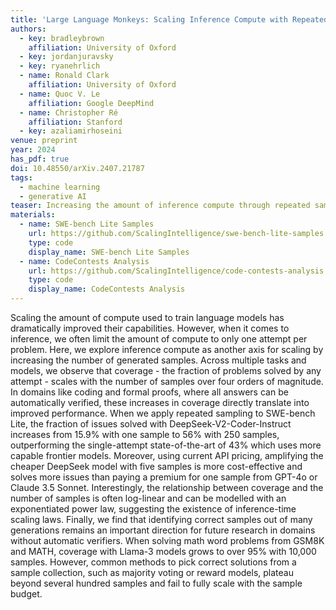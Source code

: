 ```yaml
---
title: 'Large Language Monkeys: Scaling Inference Compute with Repeated Sampling'
authors:
  - key: bradleybrown
    affiliation: University of Oxford
  - key: jordanjuravsky
  - key: ryanehrlich
  - name: Ronald Clark
    affiliation: University of Oxford
  - name: Quoc V. Le
    affiliation: Google DeepMind
  - name: Christopher Ré
    affiliation: Stanford
  - key: azaliamirhoseini
venue: preprint
year: 2024
has_pdf: true
doi: 10.48550/arXiv.2407.21787
tags:
  - machine learning
  - generative AI
teaser: Increasing the amount of inference compute through repeated sampling leads to large improvements in coverage - the fraction of problems solved by any attempt - across a variety tasks, models, and sample budgets. This makes it possible, and sometimes cost-effective, to amplify weaker models with many samples and outperform single attempts from more capable models.
materials:
  - name: SWE-bench Lite Samples
    url: https://github.com/ScalingIntelligence/swe-bench-lite-samples
    type: code
    display_name: SWE-bench Lite Samples
  - name: CodeContests Analysis
    url: https://github.com/ScalingIntelligence/code-contests-analysis
    type: code
    display_name: CodeContests Analysis
---
```

Scaling the amount of compute used to train language models has dramatically improved their capabilities. However, when it comes to inference, we often limit the amount of compute to only one attempt per problem. Here, we explore inference compute as another axis for scaling by increasing the number of generated samples. Across multiple tasks and models, we observe that coverage - the fraction of problems solved by any attempt - scales with the number of samples over four orders of magnitude. In domains like coding and formal proofs, where all answers can be automatically verified, these increases in coverage directly translate into improved performance. When we apply repeated sampling to SWE-bench Lite, the fraction of issues solved with DeepSeek-V2-Coder-Instruct increases from 15.9% with one sample to 56% with 250 samples, outperforming the single-attempt state-of-the-art of 43% which uses more capable frontier models. Moreover, using current API pricing, amplifying the cheaper DeepSeek model with five samples is more cost-effective and solves more issues than paying a premium for one sample from GPT-4o or Claude 3.5 Sonnet. Interestingly, the relationship between coverage and the number of samples is often log-linear and can be modelled with an exponentiated power law, suggesting the existence of inference-time scaling laws. Finally, we find that identifying correct samples out of many generations remains an important direction for future research in domains without automatic verifiers. When solving math word problems from GSM8K and MATH, coverage with Llama-3 models grows to over 95% with 10,000 samples. However, common methods to pick correct solutions from a sample collection, such as majority voting or reward models, plateau beyond several hundred samples and fail to fully scale with the sample budget.